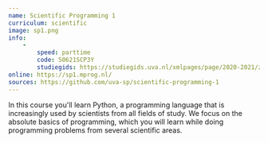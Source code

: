 ```yaml
---
name: Scientific Programming 1
curriculum: scientific
image: sp1.png
info:
    -
        speed: parttime
        code: 50621SCP3Y
        studiegids: https://studiegids.uva.nl/xmlpages/page/2020-2021/zoek-vak/vak/80137
online: https://sp1.mprog.nl/
sources: https://github.com/uva-sp/scientific-programming-1
---
```


In this course you'll learn Python, a programming language that is increasingly used by scientists from all fields of study. We focus on the absolute basics of programming, which you will learn while doing programming problems from several scientific areas.
